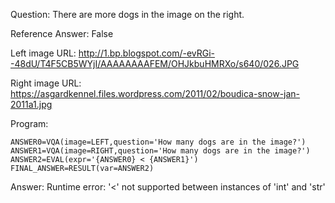 Question: There are more dogs in the image on the right.

Reference Answer: False

Left image URL: http://1.bp.blogspot.com/-evRGi--48dU/T4F5CB5WYjI/AAAAAAAAFEM/OHJkbuHMRXo/s640/026.JPG

Right image URL: https://asgardkennel.files.wordpress.com/2011/02/boudica-snow-jan-2011a1.jpg

Program:

```
ANSWER0=VQA(image=LEFT,question='How many dogs are in the image?')
ANSWER1=VQA(image=RIGHT,question='How many dogs are in the image?')
ANSWER2=EVAL(expr='{ANSWER0} < {ANSWER1}')
FINAL_ANSWER=RESULT(var=ANSWER2)
```
Answer: Runtime error: '<' not supported between instances of 'int' and 'str'

